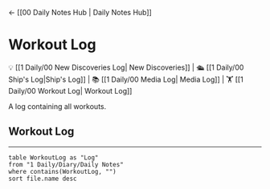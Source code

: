 <- [[00 Daily Notes Hub | Daily Notes Hub]]
# Workout Log
💡 [[1 Daily/00 New Discoveries Log| New Discoveries]] | 🛳️ [[1 Daily/00 Ship's Log|Ship's Log]] | 📚 [[1 Daily/00 Media Log| Media Log]] | 🏋️ [[1 Daily/00 Workout Log| Workout Log]]


A log containing all workouts.


## Workout Log
---
```dataview
table WorkoutLog as "Log"
from "1 Daily/Diary/Daily Notes"
where contains(WorkoutLog, "")
sort file.name desc
```

